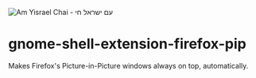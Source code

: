 ![Am Yisrael Chai - עם ישראל חי](https://bennypowers.dev/assets/flag.am.yisrael.chai.png)

# gnome-shell-extension-firefox-pip

Makes Firefox's Picture-in-Picture windows always on top, automatically.
